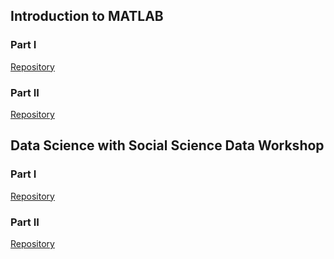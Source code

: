 ## Introduction to MATLAB

### Part I

[Repository](https://github.com/marcio-mourao/intro2MATLAB-1)

### Part II

[Repository](https://github.com/marcio-mourao/intro2MATLAB-2)

## Data Science with Social Science Data Workshop

### Part I

[Repository](https://github.com/marcio-mourao/socialDataScience-1)

### Part II

[Repository](https://github.com/marcio-mourao/socialDataScience-2)



